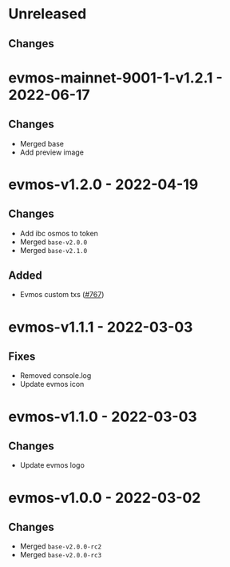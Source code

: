 # Unreleased

## Changes


# evmos-mainnet-9001-1-v1.2.1 - 2022-06-17

## Changes
- Merged base
- Add preview image

# evmos-v1.2.0 - 2022-04-19

## Changes
- Add ibc osmos to token
- Merged `base-v2.0.0`
- Merged `base-v2.1.0`

## Added
- Evmos custom txs ([\#767](https://github.com/forbole/big-dipper-2.0-cosmos/issues/767))

# evmos-v1.1.1 - 2022-03-03

## Fixes
- Removed console.log
- Update evmos icon

# evmos-v1.1.0 - 2022-03-03

## Changes
- Update evmos logo

# evmos-v1.0.0 - 2022-03-02

## Changes
- Merged `base-v2.0.0-rc2`
- Merged `base-v2.0.0-rc3`
